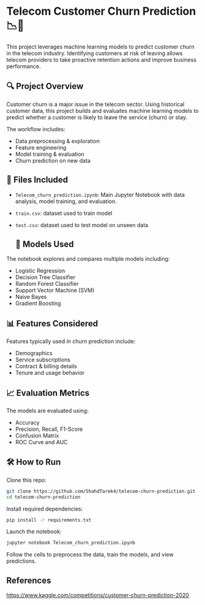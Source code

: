 # Telecom Customer Churn Prediction 📉📱

This project leverages machine learning models to predict customer churn in the telecom industry. Identifying customers at risk of leaving allows telecom providers to take proactive retention actions and improve business performance.

## 🔍 Project Overview
Customer churn is a major issue in the telecom sector. Using historical customer data, this project builds and evaluates machine learning models to predict whether a customer is likely to leave the service (churn) or stay.

The workflow includes:

- Data preprocessing & exploration
- Feature engineering
- Model training & evaluation
- Churn prediction on new data

## 📁 Files Included
- `Telecom_churn_prediction.ipynb`: Main Jupyter Notebook with data analysis, model training, and evaluation.
- `train.csv`: dataset used to train model
- `test.csv`: dataset used to test model on unseen data

  ## 🧠 Models Used
The notebook explores and compares multiple models including:

- Logistic Regression
- Decision Tree Classifier
- Random Forest Classifier
- Support Vector Machine (SVM)
- Naive Bayes
- Gradient Boosting

## 📊 Features Considered
Features typically used in churn prediction include:

- Demographics 
- Service subscriptions 
- Contract & billing details 
- Tenure and usage behavior

## 📈 Evaluation Metrics
The models are evaluated using:

- Accuracy
- Precision, Recall, F1-Score
- Confusion Matrix
- ROC Curve and AUC

## 🛠️ How to Run

Clone this repo:
```bash
git clone https://github.com/ShahdTarek4/telecom-churn-prediction.git
cd telecom-churn-prediction
```

Install required dependencies:
```bash
pip install -r requirements.txt
```

Launch the notebook:
```bash
jupyter notebook Telecom_churn_prediction.ipynb
```

Follow the cells to preprocess the data, train the models, and view predictions.

## References 
https://www.kaggle.com/competitions/customer-churn-prediction-2020

  
